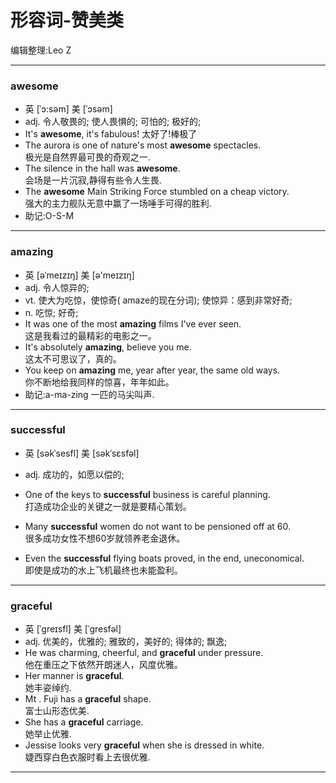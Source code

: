 形容词-赞美类
===============
编辑整理:Leo Z
***
### awesome
* 英 [ˈɔ:səm]   美 [ˈɔsəm]
* adj.  令人敬畏的; 使人畏惧的; 可怕的; 极好的;
* It's **awesome**, it's fabulous! 太好了!棒极了
* The aurora is one of nature's most **awesome** spectacles.  
极光是自然界最可畏的奇观之一.
* The silence in the hall was **awesome**.  
会场是一片沉寂,静得有些令人生畏.
* The **awesome** Main Striking Force stumbled on a cheap victory.  
强大的主力舰队无意中赢了一场唾手可得的胜利.
* 助记:O-S-M
***

### amazing
* 英 [əˈmeɪzɪŋ]   美 [ə'meɪzɪŋ]
* adj.  令人惊异的;
* vt.  使大为吃惊，使惊奇( amaze的现在分词); 使惊异：感到非常好奇;
* n.  吃惊; 好奇;
* It was one of the most **amazing** films I've ever seen.  
这是我看过的最精彩的电影之一。
* It's absolutely **amazing**, believe you me.  
这太不可思议了，真的。
* You keep on **amazing** me, year after year, the same old ways.  
你不断地给我同样的惊喜，年年如此。
* 助记:a-ma-zing 一匹的马尖叫声.
***

### successful
* 英 [səkˈsesfl]   美 [səkˈsɛsfəl]
* adj.  成功的，如愿以偿的;
* One of the keys to **successful** business is careful planning.  
打造成功企业的关键之一就是要精心策划。
* Many **successful** women do not want to be pensioned off at 60.  
很多成功女性不想60岁就领养老金退休。

* Even the **successful** flying boats proved, in the end, uneconomical.  
即使是成功的水上飞机最终也未能盈利。
***
### graceful
* 英 [ˈgreɪsfl]   美 [ˈɡresfəl]
* adj.  优美的，优雅的; 雅致的，美好的; 得体的; 飘逸;
*  He was charming, cheerful, and **graceful** under pressure.  
他在重压之下依然开朗迷人，风度优雅。
* Her manner is **graceful**.  
她丰姿绰约.
*  Mt . Fuji has a **graceful** shape.  
富士山形态优美.
*  She has a **graceful** carriage.  
她举止优雅.
* Jessise looks very **graceful** when she is dressed in white.   
婕西穿白色衣服时看上去很优雅.
***